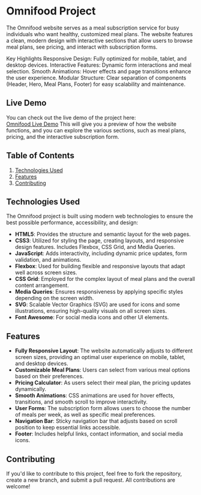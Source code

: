 # Omnifood Project

The Omnifood website serves as a meal subscription service for busy individuals who want healthy, customized meal plans. The website features a clean, modern design with interactive sections that allow users to browse meal plans, see pricing, and interact with subscription forms.

Key Highlights
Responsive Design: Fully optimized for mobile, tablet, and desktop devices.
Interactive Features: Dynamic form interactions and meal selection.
Smooth Animations: Hover effects and page transitions enhance the user experience.
Modular Structure: Clear separation of components (Header, Hero, Meal Plans, Footer) for easy scalability and maintenance.

## Live Demo

You can check out the live demo of the project here:  
[Omnifood Live Demo](https://animeshlego5.github.io/Omnifood-Project/)
This will give you a preview of how the website functions, and you can explore the various sections, such as meal plans, pricing, and the interactive subscription form.

## Table of Contents

1. [Technologies Used](#technologies-used)
2. [Features](#features)
3. [Contributing](#contributing)


## Technologies Used

The Omnifood project is built using modern web technologies to ensure the best possible performance, accessibility, and design:

- **HTML5**: Provides the structure and semantic layout for the web pages.
- **CSS3**: Utilized for styling the page, creating layouts, and responsive design features. Includes Flexbox, CSS Grid, and Media Queries.
- **JavaScript**: Adds interactivity, including dynamic price updates, form validation, and animations.
- **Flexbox**: Used for building flexible and responsive layouts that adapt well across screen sizes.
- **CSS Grid**: Employed for the complex layout of meal plans and the overall content arrangement.
- **Media Queries**: Ensures responsiveness by applying specific styles depending on the screen width.
- **SVG**: Scalable Vector Graphics (SVG) are used for icons and some illustrations, ensuring high-quality visuals on all screen sizes.
- **Font Awesome**: For social media icons and other UI elements.


## Features

- **Fully Responsive Layout**: The website automatically adjusts to different screen sizes, providing an optimal user experience on mobile, tablet, and desktop devices.
- **Customizable Meal Plans**: Users can select from various meal options based on their preferences.
- **Pricing Calculator**: As users select their meal plan, the pricing updates dynamically.
- **Smooth Animations**: CSS animations are used for hover effects, transitions, and smooth scroll to improve interactivity.
- **User Forms**: The subscription form allows users to choose the number of meals per week, as well as specific meal preferences.
- **Navigation Bar**: Sticky navigation bar that adjusts based on scroll position to keep essential links accessible.
- **Footer**: Includes helpful links, contact information, and social media icons.

## Contributing
If you'd like to contribute to this project, feel free to fork the repository, create a new branch, and submit a pull request. All contributions are welcome!
